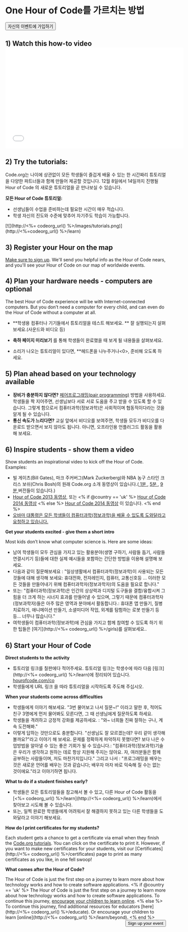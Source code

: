 

<div class="row">
  <h1 class="col-sm-6">
    One Hour of Code를 가르치는 방법
  </h1>
  
  <div class="col-sm-6 button-container centered">
    <a href="<%= hoc_uri('/#join') %>"><button class="signup-button">자신의 이벤트에 가입하기</button></a>
  </div>
</div>

## 1) Watch this how-to video <iframe width="560" height="315" src="//www.youtube.com/embed/tQeSke4hIds" frameborder="0" allowfullscreen></iframe>
## 2) Try the tutorials:

Code.org는 나이에 상관없이 모든 학생들이 즐겁게 배울 수 있는 한 시간짜리 튜토리얼을 다양한 파트너들과 함께 만들어 제공할 것입니다. 12월 8일에서 14일까지 진행될 Hour of Code 의 새로운 튜토리얼을 곧 만나보실 수 있습니다.

**모든 Hour of Code 튜토리얼:**

  * 선생님들이 수업을 준비하는데 필요한 시간이 매우 적습니다.
  * 학생 자신의 진도와 수준에 맞추어 자기주도 학습이 가능합니다.

[![](http://<%= codeorg_url() %>/images/tutorials.png)](http://<%=codeorg_url() %>/learn)

## 3) Register your Hour on the map

[Make sure to sign up](<%= hoc_uri('/') %>). We'll send you helpful info as the Hour of Code nears, and you'll see your Hour of Code on our map of worldwide events.

## 4) Plan your hardware needs - computers are optional

The best Hour of Code experience will be with Internet-connected computers. But you don’t need a computer for every child, and can even do the Hour of Code without a computer at all.

  * **학생용 컴퓨터나 기기들에서 튜토리얼을 테스트 해보세요. ** 잘 실행되는지 살펴보세요.(사운드와 비디오 등)
  * **축하 페이지 미리보기** 를 통해 학생들이 완료했을 때 보게 될 내용들을 살펴보세요. 
  * 소리가 나오는 튜토리얼이 있다면, **헤드폰을 나누주거나<0>, 준비해 오도록 하세요.</li> </ul> 
    
    ## 5) Plan ahead based on your technology available
    
      * **장비가 충분하지 않다면?** [페어프로그래밍(pair programming)](http://www.ncwit.org/resources/pair-programming-box-power-collaborative-learning) 방법을 사용하세요. 학생들을 짝 지어주면, 선생님보다 서로 서로 도움을 주고 받을 수 있도록 할 수 있습니다. 그렇게 함으로서 컴퓨터과학(정보과학)은 사회적이며 협동적이다라는 것을 알게 될 수 있습니다.
      * **통신 속도가 느리다면?** 교실 앞에서 비디오를 보여주면, 학생들 모두가 비디오를 다운로드 받으면서 보지 않아도 됩니다. 아니면, 오프라인용 언플러그드 활동을 활용해 보세요. 
    
    ## 6) Inspire students - show them a video
    
    Show students an inspirational video to kick off the Hour of Code. Examples:
    
      * 빌 게이츠(Bill Gates), 마크 주커버그(Mark Zuckerberg)와 NBA 농구 스타인 크리스 보쉬(Chris Bosh)의 원래 Code.org 소개 동영상이 있습니다.([ 1분 ](https://www.youtube.com/watch?v=qYZF6oIZtfc), [ 5분 ](https://www.youtube.com/watch?v=nKIu9yen5nc), [ 9분 ](https://www.youtube.com/watch?v=dU1xS07N-FA) 버전들이 있습니다.)
      * [Hour of Code 2013 동영상](https://www.youtube.com/watch?v=FC5FbmsH4fw), 또는 <% if @country == 'uk' %> [Hour of Code 2014 동영상](https://www.youtube.com/watch?v=96B5-JGA9EQ) <% else %> [Hour of Code 2014 동영상](https://www.youtube.com/watch?v=rH7AjDMz_dc&index=2&list=PLzdnOPI1iJNe1WmdkMG-Ca8cLQpdEAL7Q) 이 있습니다. <% end %>
      * [오바마 대통령은 모든 학생들이 컴퓨터과학(정보과학)을 배울 수 있도록 도와달라고 요청하고 있습니다.](https://www.youtube.com/watch?v=6XvmhE1J9PY)
    
    **Get your students excited - give them a short intro**
    
    Most kids don’t know what computer science is. Here are some ideas:
    
      * 남여 학생들이 모두 관심을 가지고 있는 활용분야(생명 구하기, 사람들 돕기, 사람들 연결시키기 등)들에 대한 실제 예시들을 포함하는 간단한 방법을 이용해 설명해 보세요.
      * 다음과 같이 질문해보세요 : "일상생활에서 컴퓨터과학(정보과학)이 사용되는 모든 것들에 대해 생각해 보세요: 휴대전화, 전자레인지, 컴퓨터, 교통신호등 ... 이러한 모든 것들을 만들어내기 위해 컴퓨터과학자(정보과학자)의 도움을 필요로 합니다."
      * 또는: "컴퓨터과학(정보과학)은 인간의 상상력과 디지털 도구들을 결합/융합시켜 그 힘을 더 크게 하는 시너지 효과를 만들어낼 수 있으며, 그렇기 때문에 컴퓨터과학자(정보과학자)들은 아주 많은 영역과 분야에서 활동합니다.: 휴대폰 앱 만들기, 질병 치료하기, 애니메이션 만들기, 소셜미디어 작업, 외계를 탐험하는 로봇 만들기 등 등... 너무나 많습니다."
      * 여학생들이 컴퓨터과학(정보과학)에 관심을 가지고 함께 참여할 수 있도록 하기 위한 팁들은 [여기](http://<%= codeorg_url() %>/girls)를 살펴보세요.. 
    
    ## 6) Start your Hour of Code
    
    **Direct students to the activity**
    
      * 튜토리얼 링크를 칠판에다 적어주세요. 튜토리얼 링크는 학생수에 따라 다음 [링크](http://<%= codeorg_url() %>/learn)에 정리되어 있습니다. [hourofcode.com/co](http://hourofcode.com/co)
      * 학생들에게 URL 링크 을 따라 튜토리얼을 시작하도록 주도해 주십시오.
    
    **When your students come across difficulties**
    
      * 학생들에게 이야기 해보세요. "3번 물어보고 나서 질문~!" 이라고 말한 후, 적어도 친구 3명에게 먼저 물어봐도 모른다면, 그 때 선생님에게 질문하도록 하세요.
      * 학생들을 격려하고 긍정적 강화를 제공하세요. : "와~ 너희들 진짜 잘하는 구나, 계속 도전해봐."
      * 이렇게 답하는 것만으로도 충분합니다. "선생님도 잘 모르겠는데? 우리 같이 생각해볼까요?"라고 이야기 해 보세요. 문제를 정확하게 파악하지 못했다면? 보다 나은 수업방법을 알아낼 수 있는 좋은 기회가 될 수 있습니다.: "컴퓨터과학(정보과학)기술은 우리가 생각하고 원하는 데로 항상 지원해 주지는 않아요. 자, 여러분들은 함께 공부하는 사람들이며, 저도 마찬가지입니다." 그리고 나서 : "프로그래밍을 배우는 것은 새로운 언어를 배우는 것과 같습니다; 배우자 마자 바로 익숙해 질 수는 없는 것이에요."라고 이야기하면 됩니다.
    
    **What to do if a student finishes early?**
    
      * 학생들은 모든 튜토리얼들을 참고해서 볼 수 있고, 다른 Hour of Code 활동을 [<%= codeorg_url() %>/learn](http://<%= codeorg_url() %>/learn)에서 찾아보고 시도해 볼 수 있습니다.
      * 또는, 일찍 완료한 학생들에게 어려워서 잘 해결하지 못하고 있는 다른 학생들을 도와달라고 이야기 해보세요.
    
    **How do I print certificates for my students?**
    
    Each student gets a chance to get a certificate via email when they finish the [Code.org tutorials](http://studio.code.org). You can click on the certificate to print it. However, if you want to make new certificates for your students, visit our [Certificates](http://<%= codeorg_url() %>/certificates) page to print as many certificates as you like, in one fell swoop!
    
    **What comes after the Hour of Code?**
    
    The Hour of Code is just the first step on a journey to learn more about how technology works and how to create software applications. <% if @country == 'uk' %> The Hour of Code is just the first step on a journey to learn more about how technology works and how to create software applications. To continue this journey, [encourage your children to learn online](http://uk.code.org/learn/beyond). <% else %> To continue this journey, find additional resources for educators [here](http://<%= codeorg_url() %>/educate). Or encourage your children to learn [online](http://<%= codeorg_url() %>/learn/beyond). <% end %> <a style="display: block" href="<%= hoc_uri('/#join') %>"><button style="float: right;">Sign up your event</button></a>